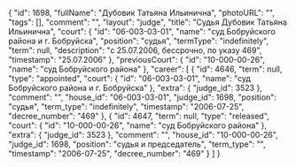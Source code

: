 {
    "id": 1698,
    "fullName": "Дубовик Татьяна Ильинична",
    "photoURL": "",
    "tags": [],
    "comment": "",
    "layout": "judge",
    "title": "Судья Дубовик Татьяна Ильинична",
    "court": {
        "id": "06-003-03-01",
        "name": "суд Бобруйского района и г. Бобруйска",
        "position": "судья",
        "termType": "indefinitely",
        "term": null,
        "description": "c 25.07.2006, бессрочно, по указу 469",
        "timestamp": "25.07.2006"
    },
    "previousCourt": {
        "id": "10-000-00-26",
        "name": "суд Бобруйского района"
    },
    "career": [
        {
            "id": 4646,
            "term": null,
            "type": "appointed",
            "court": {
                "id": "06-003-03-01",
                "name": "суд Бобруйского района и г. Бобруйска"
            },
            "extra": {
                "judge_id": 3523
            },
            "comment": "",
            "house_id": "06-003-03-01",
            "judge_id": 1698,
            "position": "судья",
            "term_type": "indefinitely",
            "timestamp": "2006-07-25",
            "decree_number": "469"
        },
        {
            "id": 4647,
            "term": null,
            "type": "released",
            "court": {
                "id": "10-000-00-26",
                "name": "суд Бобруйского района"
            },
            "extra": {
                "judge_id": 3523
            },
            "comment": "",
            "house_id": "10-000-00-26",
            "judge_id": 1698,
            "position": "судья и председатель",
            "term_type": "",
            "timestamp": "2006-07-25",
            "decree_number": "469"
        }
    ]
}